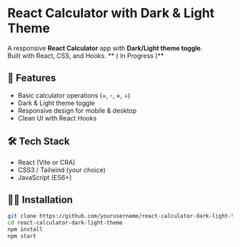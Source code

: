 # React Calculator with Dark & Light Theme

A responsive **React Calculator** app with **Dark/Light theme toggle**.  
Built with React, CSS, and Hooks.  ** ( In Progress )**

## 🚀 Features
- Basic calculator operations (+, -, ×, ÷)
- Dark & Light theme toggle
- Responsive design for mobile & desktop
- Clean UI with React Hooks

## 🛠️ Tech Stack
- React (Vite or CRA)
- CSS3 / Tailwind (your choice)
- JavaScript (ES6+)



## 🧑‍💻 Installation
```bash
git clone https://github.com/yourusername/react-calculator-dark-light-theme.git
cd react-calculator-dark-light-theme
npm install
npm start

